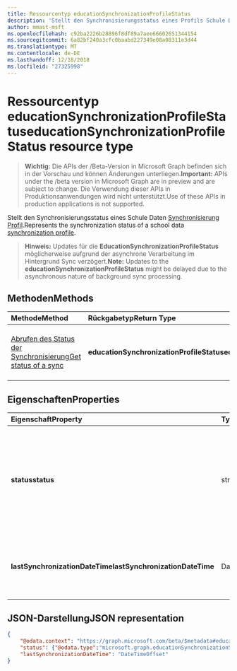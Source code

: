 ```yaml
---
title: Ressourcentyp educationSynchronizationProfileStatus
description: 'Stellt den Synchronisierungsstatus eines Profils Schule Daten-Synchronisierung. '
author: mmast-msft
ms.openlocfilehash: c92ba2226b28896f8df89a7aee66602651344154
ms.sourcegitcommit: 6a82bf240a3cfc0baabd227349e08a08311e3d44
ms.translationtype: MT
ms.contentlocale: de-DE
ms.lasthandoff: 12/18/2018
ms.locfileid: "27325998"
---
```

# <a name="educationsynchronizationprofilestatus-resource-type"></a><span data-ttu-id="b7952-103">Ressourcentyp educationSynchronizationProfileStatus</span><span class="sxs-lookup"><span data-stu-id="b7952-103">educationSynchronizationProfileStatus resource type</span></span>

> <span data-ttu-id="b7952-104">**Wichtig:** Die APIs der /Beta-Version in Microsoft Graph befinden sich in der Vorschau und können Änderungen unterliegen.</span><span class="sxs-lookup"><span data-stu-id="b7952-104">**Important:** APIs under the /beta version in Microsoft Graph are in preview and are subject to change.</span></span> <span data-ttu-id="b7952-105">Die Verwendung dieser APIs in Produktionsanwendungen wird nicht unterstützt.</span><span class="sxs-lookup"><span data-stu-id="b7952-105">Use of these APIs in production applications is not supported.</span></span>

<span data-ttu-id="b7952-106">Stellt den Synchronisierungsstatus eines Schule Daten [Synchronisierung Profil](educationsynchronizationprofile.md).</span><span class="sxs-lookup"><span data-stu-id="b7952-106">Represents the synchronization status of a school data [synchronization profile](educationsynchronizationprofile.md).</span></span> 

> <span data-ttu-id="b7952-107">**Hinweis:** Updates für die **EducationSynchronizationProfileStatus** möglicherweise aufgrund der asynchrone Verarbeitung im Hintergrund Sync verzögert.</span><span class="sxs-lookup"><span data-stu-id="b7952-107">**Note:** Updates to the **educationSynchronizationProfileStatus** might be delayed due to the asynchronous nature of background sync processing.</span></span>

## <a name="methods"></a><span data-ttu-id="b7952-108">Methoden</span><span class="sxs-lookup"><span data-stu-id="b7952-108">Methods</span></span>

| <span data-ttu-id="b7952-109">Methode</span><span class="sxs-lookup"><span data-stu-id="b7952-109">Method</span></span> | <span data-ttu-id="b7952-110">Rückgabetyp</span><span class="sxs-lookup"><span data-stu-id="b7952-110">Return Type</span></span> | <span data-ttu-id="b7952-111">Beschreibung</span><span class="sxs-lookup"><span data-stu-id="b7952-111">Description</span></span> |
|:-|:-|:-|
| [<span data-ttu-id="b7952-112">Abrufen des Status der Synchronisierung</span><span class="sxs-lookup"><span data-stu-id="b7952-112">Get status of a sync</span></span>](../api/educationsynchronizationprofilestatus-get.md) | <span data-ttu-id="b7952-113">**educationSynchronizationProfileStatus**</span><span class="sxs-lookup"><span data-stu-id="b7952-113">**educationSynchronizationProfileStatus**</span></span> | <span data-ttu-id="b7952-114">Der Status eines bestimmten Synchronisierungsprofils zurückgegeben.</span><span class="sxs-lookup"><span data-stu-id="b7952-114">Return the status of a specific synchronization profile.</span></span> |

## <a name="properties"></a><span data-ttu-id="b7952-115">Eigenschaften</span><span class="sxs-lookup"><span data-stu-id="b7952-115">Properties</span></span>

| <span data-ttu-id="b7952-116">Eigenschaft</span><span class="sxs-lookup"><span data-stu-id="b7952-116">Property</span></span> | <span data-ttu-id="b7952-117">Typ</span><span class="sxs-lookup"><span data-stu-id="b7952-117">Type</span></span> | <span data-ttu-id="b7952-118">Beschreibung</span><span class="sxs-lookup"><span data-stu-id="b7952-118">Description</span></span> |
|:-|:-|:-|
| <span data-ttu-id="b7952-119">**status**</span><span class="sxs-lookup"><span data-stu-id="b7952-119">**status**</span></span> | <span data-ttu-id="b7952-120">string</span><span class="sxs-lookup"><span data-stu-id="b7952-120">string</span></span> | <span data-ttu-id="b7952-121">Der Status der Synchronisierung. Mögliche Werte sind: `paused`, `inProgress`, `success`, `error`, `quarantined`, `validationError`.</span><span class="sxs-lookup"><span data-stu-id="b7952-121">The status of a sync. Possible values are: `paused`, `inProgress`, `success`, `error`, `quarantined`, `validationError`.</span></span> |
| <span data-ttu-id="b7952-122">**lastSynchronizationDateTime**</span><span class="sxs-lookup"><span data-stu-id="b7952-122">**lastSynchronizationDateTime**</span></span> | <span data-ttu-id="b7952-123">DateTimeOffset</span><span class="sxs-lookup"><span data-stu-id="b7952-123">DateTimeOffset</span></span> | <span data-ttu-id="b7952-124">Gibt die Zeit, die beim letzten Änderung im Verzeichnis beobachtet wurden.</span><span class="sxs-lookup"><span data-stu-id="b7952-124">Represents the time when most recent changes have been observed in the directory.</span></span>  |

## <a name="json-representation"></a><span data-ttu-id="b7952-125">JSON-Darstellung</span><span class="sxs-lookup"><span data-stu-id="b7952-125">JSON representation</span></span>
<!-- {
  "blockType": "resource",
  "optionalProperties": [

  ],
  "@odata.type": "#microsoft.graph.educationSynchronizationProfileStatus"
}-->

```json
{
    "@odata.context": "https://graph.microsoft.com/beta/$metadata#education/synchronizationProfiles('{id}')/profileStatus/$entity",
    "status": {"@odata.type":"microsoft.graph.educationSynchronizationStatus"},
    "lastSynchronizationDateTime": "DateTimeOffset"
}
```